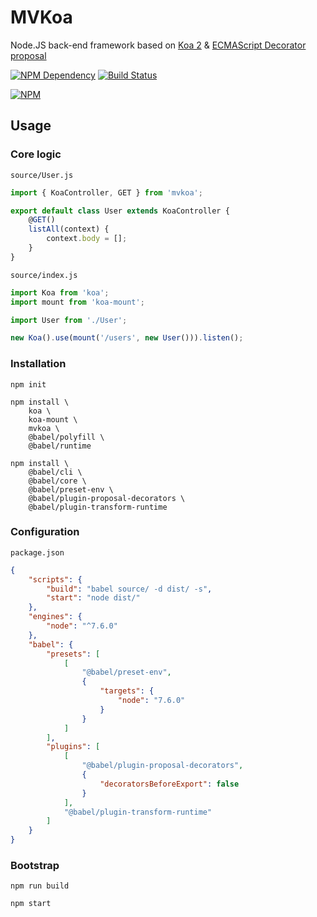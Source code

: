 # MVKoa

Node.JS back-end framework based on [Koa 2][1] & [ECMAScript Decorator proposal][2]

[![NPM Dependency](https://david-dm.org/TechQuery/MVKoa.svg)](https://david-dm.org/TechQuery/MVKoa)
[![Build Status](https://travis-ci.com/TechQuery/MVKoa.svg?branch=master)](https://travis-ci.com/TechQuery/MVKoa)

[![NPM](https://nodei.co/npm/mvkoa.png?downloads=true&downloadRank=true&stars=true)](https://nodei.co/npm/mvkoa/)

## Usage

### Core logic

`source/User.js`

```javascript
import { KoaController, GET } from 'mvkoa';

export default class User extends KoaController {
    @GET()
    listAll(context) {
        context.body = [];
    }
}
```

`source/index.js`

```javascript
import Koa from 'koa';
import mount from 'koa-mount';

import User from './User';

new Koa().use(mount('/users', new User())).listen();
```

### Installation

```shell
npm init

npm install \
    koa \
    koa-mount \
    mvkoa \
    @babel/polyfill \
    @babel/runtime

npm install \
    @babel/cli \
    @babel/core \
    @babel/preset-env \
    @babel/plugin-proposal-decorators \
    @babel/plugin-transform-runtime
```

### Configuration

`package.json`

```json
{
    "scripts": {
        "build": "babel source/ -d dist/ -s",
        "start": "node dist/"
    },
    "engines": {
        "node": "^7.6.0"
    },
    "babel": {
        "presets": [
            [
                "@babel/preset-env",
                {
                    "targets": {
                        "node": "7.6.0"
                    }
                }
            ]
        ],
        "plugins": [
            [
                "@babel/plugin-proposal-decorators",
                {
                    "decoratorsBeforeExport": false
                }
            ],
            "@babel/plugin-transform-runtime"
        ]
    }
}
```

### Bootstrap

```shell
npm run build

npm start
```

[1]: https://koajs.com/
[2]: https://github.com/tc39/proposal-decorators/tree/master/previous#readme
